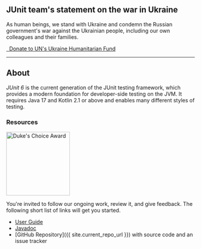 ## JUnit team's statement on the war in Ukraine

As human beings, we stand with Ukraine and condemn the Russian government's war against the Ukrainian people, including our own colleagues and their families.

<a class="btn btn-ukraine btn-lg" href="https://crisisrelief.un.org/t/ukraine" role="button">
      <i class="fas fa-heart"></i>&nbsp;
      Donate to UN's Ukraine Humanitarian Fund
</a>

---

## About

*JUnit 6* is the current generation of the JUnit testing framework, which provides a modern foundation for developer-side testing on the JVM.
It requires Java 17 and Kotlin 2.1 or above and enables many different styles of testing.

### Resources

<a href="https://blogs.oracle.com/java/2019-dukes-choice-award-winners" class="pull-right">
    <img src="{{ site.baseurl }}/assets/img/dukes-choice-award.jpg" alt="Duke's Choice Award" width="170">
</a>

You're invited to follow our ongoing work, review it, and give feedback. The following short list of links will get you started.

- [User Guide](https://docs.junit.org/current/user-guide)
- [Javadoc](https://docs.junit.org/current/api)
- [GitHub Repository]({{ site.current_repo_url }}) with source code and an issue tracker
